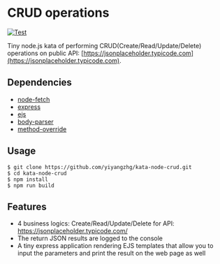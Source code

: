 # CRUD operations

[![Test](https://github.com/yiyangzhg/kata-node-crud/actions/workflows/node.js.yml/badge.svg?branch=master)](https://github.com/yiyangzhg/kata-node-crud/actions/workflows/node.js.yml)

Tiny node.js kata of performing CRUD(Create/Read/Update/Delete) operations on
public API: [https://jsonplaceholder.typicode.com](https://jsonplaceholder.typicode.com).

## Dependencies

- [node-fetch](https://www.npmjs.com/package/node-fetch)
- [express](https://www.npmjs.com/package/express)
- [ejs](https://www.npmjs.com/package/ejs)
- [body-parser](https://www.npmjs.com/package/body-parser)
- [method-override](https://www.npmjs.com/package/method-override)

## Usage

```shell
$ git clone https://github.com/yiyangzhg/kata-node-crud.git
$ cd kata-node-crud
$ npm install
$ npm run build
```

## Features

- 4 business logics: Create/Read/Update/Delete for API: https://jsonplaceholder.typicode.com/
- The return JSON results are logged to the console
- A tiny express application rendering EJS templates that allow you to input the parameters and print the result on the web page as well
